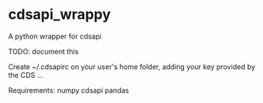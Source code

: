 # cdsapi_wrappy
A python wrapper for cdsapi


TODO: document this


Create ~/.cdsapirc on your user's home folder, adding your key provided by the CDS ...


Requirements:
numpy
cdsapi
pandas
